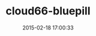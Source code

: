 ---
layout: post
title:  "cloud66-bluepill"
repo:   "arya/bluepill"
date:   2015-02-18 17:00:33
gemurl: http://github.com/arya/bluepill
---